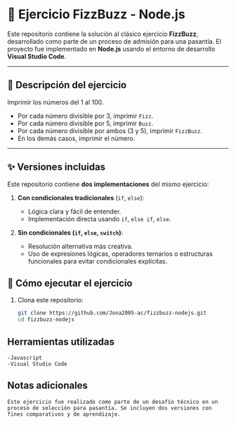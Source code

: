 
# 🧪 Ejercicio FizzBuzz - Node.js

Este repositorio contiene la solución al clásico ejercicio **FizzBuzz**, desarrollado como parte de un proceso de admisión para una pasantía. El proyecto fue implementado en **Node.js** usando el entorno de desarrollo **Visual Studio Code**.

---

## 🧠 Descripción del ejercicio

Imprimir los números del 1 al 100.  
- Por cada número divisible por 3, imprimir `Fizz`.
- Por cada número divisible por 5, imprimir `Buzz`.
- Por cada número divisible por ambos (3 y 5), imprimir `FizzBuzz`.
- En los demás casos, imprimir el número.

---

## ✨ Versiones incluidas

Este repositorio contiene **dos implementaciones** del mismo ejercicio:

1. **Con condicionales tradicionales** (`if`, `else`):
   - Lógica clara y fácil de entender.
   - Implementación directa usando `if`, `else if`, `else`.

2. **Sin condicionales (`if`, `else`, `switch`)**:
   - Resolución alternativa más creativa.
   - Uso de expresiones lógicas, operadores ternarios o estructuras funcionales para evitar condicionales explícitas.

## 🚀 Cómo ejecutar el ejercicio

1. Clona este repositorio:
   ```bash
   git clone https://github.com/Jona2005-ac/fizzbuzz-nodejs.git
   cd fizzbuzz-nodejs

## Herramientas utilizadas 
    -Javascript
    -Visual Studio Code

## Notas adicionales 
    Este ejercicio fue realizado como parte de un desafío técnico en un proceso de selección para pasantía. Se incluyen dos versiones con fines comparativos y de aprendizaje.